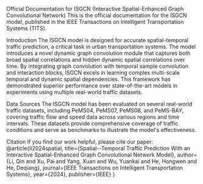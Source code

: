 Official Documentation for ISGCN (Interactive Spatial-Enhanced Graph Convolutional Network)
This is the official documentation for the ISGCN model, published in the IEEE Transactions on Intelligent Transportation Systems (TITS).

Introduction
The ISGCN model is designed for accurate spatial-temporal traffic prediction, a critical task in urban transportation systems. The model introduces a novel dynamic graph convolution module that captures both broad spatial correlations and hidden dynamic spatial correlations over time. By integrating graph convolution with temporal sample convolution and interaction blocks, ISGCN excels in learning complex multi-scale temporal and dynamic spatial dependencies. This framework has demonstrated superior performance over state-of-the-art models in experiments using multiple real-world traffic datasets.

Data Sources
The ISGCN model has been evaluated on several real-world traffic datasets, including PeMS04, PeMS07, PeMS08, and PeMS-BAY, covering traffic flow and speed data across various regions and time intervals. These datasets provide comprehensive coverage of traffic conditions and serve as benchmarks to illustrate the model's effectiveness.

Citation
If you find our work helpful, please cite our paper:
@article{li2024spatial,
  title={Spatial--Temporal Traffic Prediction With an Interactive Spatial-Enhanced Graph Convolutional Network Model},
  author={Li, Qin and Xu, Pai and Yang, Xuan and Wu, Yuankai and He, Hongwen and He, Deqiang},
  journal={IEEE Transactions on Intelligent Transportation Systems},
  year={2024},
  publisher={IEEE}
}
